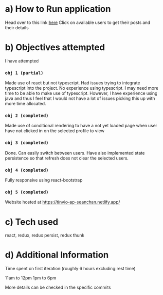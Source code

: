 # a) How to Run application

Head over to this link [here](https://tinvio-ap-seanchan.netlify.app/)
Click on available users to get their posts and their details

# b) Objectives attempted

I have attempted

### `obj 1 (partial)`

Made use of react but not typescript.
Had issues trying to integrate typescript into the project.
No experience using typescript. I may need more time to be able to make use of typescript. However, I have experience using java and thus I feel that I would not have a lot of issues picking this up with more time allocated.

### `obj 2 (completed)`

Made use of conditional rendering to have a not yet loaded page when user have not clicked in on the selected profile to view

### `obj 3 (completed)`

Done. Can easily switch between users. Have also implemented state persistence so that refresh does not clear the selected users.

### `obj 4 (completed)`

Fully responsive using react-bootstrap

### `obj 5 (completed)`

Website hosted at https://tinvio-ap-seanchan.netlify.app/

# c) Tech used

react, redux, redux persist, redux thunk

# d) Additional Information

Time spent on first iteration (roughly 6 hours excluding rest time)

11am to 12pm 
1pm to 6pm

More details can be checked in the specific commits